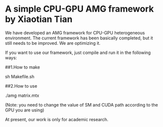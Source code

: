 # A simple CPU-GPU AMG framework by Xiaotian Tian
We have developed an AMG framework for CPU-GPU heterogeneous environment. The current framework has been basically completed, but it still needs to be improved. We are optimizing it.


If you want to use our framework, just compile and run it in the following ways:


##1.How to make

sh Makefile.sh


##2.How to use


./amg matrix.mtx


(Note: you need to change the value of SM and CUDA path according to the GPU you are using)


At present, our work is only for academic research.
